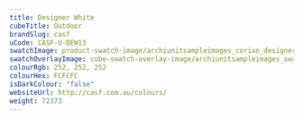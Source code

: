 ```yaml
---
title: Designer White
cubeTitle: Outdoor
brandSlug: casf
uCode: CASF-U-DEW13
swatchImage: product-swatch-image/archiunitsampleimages_corian_designer-white.jpg
swatchOverlayImage: cube-swatch-overlay-image/archiunitsampleimages_swatch-overlay_corian.png
colourRgb: 252, 252, 252
colourHex: FCFCFC
isDarkColour: "false"
websiteUrl: http://casf.com.au/colours/
weight: 72373
---
```


